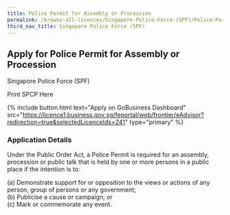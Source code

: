 ```yaml
---
title: Police Permit for Assembly or Procession
permalink: /browse-all-licences/Singapore-Police-Force-(SPF)/Police-Permit-for-Assembly-or-Procession
third_nav_title: Singapore Police Force (SPF)
---
```


## Apply for Police Permit for Assembly or Procession

Singapore Police Force (SPF)

Print SPCP Here

{% include button.html text="Apply on GoBusiness Dashboard" src="https://licence1.business.gov.sg/feportal/web/frontier/eAdvisor?redirection=true&selectedLicenceIds=241" type="primary" %}

### Application Details
<p>Under the Public Order Act, a Police Permit is required for an assembly, procession or public talk that is held by one or more persons in a public place if the intention is to:</p>
<p>(a) Demonstrate support for or opposition to the views or actions of any person, group of persons or any government;<br>(b) Publicise a cause or campaign; or<br>(c) Mark or commemorate any event.</p>


